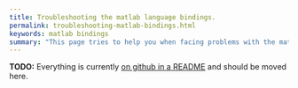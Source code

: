 ```yaml
---
title: Troubleshooting the matlab language bindings.
permalink: troubleshooting-matlab-bindings.html
keywords: matlab bindings
summary: "This page tries to help you when facing problems with the matlab bindings."
---
```


**TODO:** Everything is currently [on github in a README](https://github.com/precice/matlab-bindings#troubleshooting) and should be moved here.
